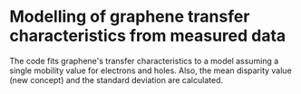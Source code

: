 # Modelling of graphene transfer characteristics from measured data
The code fits graphene's transfer characteristics to a model assuming a single mobility value for electrons and holes. Also, the mean disparity value (new concept) and the standard deviation are calculated.
